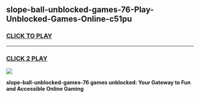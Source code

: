 
## slope-ball-unblocked-games-76-Play-Unblocked-Games-Online-c51pu
<h3>
<a href="https://premium76.site?title=slope-ball-unblocked-games-76&ref=24A">CLICK TO PLAY</a></h3>
<hr>

<h3>
<a href="https://premium76.site?title=slope-ball-unblocked-games-76&ref=24A">CLICK 2 PLAY</a>
  
</h3>

<a href="https://premium76.site?title=slope-ball-unblocked-games-76&ref=24A"><img src="https://clearcache.store/games.png"></a>


**slope-ball-unblocked-games-76 games unblocked: Your Gateway to Fun and Accessible Online Gaming**
